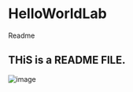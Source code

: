 # HelloWorldLab
Readme
## THiS is a README FILE.
![image](https://github.com/Studentid410850258/Assignment0/assets/134401041/0780afa2-f2d0-4a01-b4aa-cde96a0d7679)

